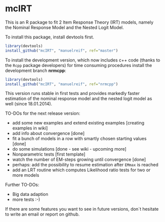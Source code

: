 mcIRT
=====

This is an R package to fit 2 Item Response Theory (IRT) models, namely the Nominal Response Model and the Nested Logit Model.


To install this package, install devtools first.

```R
library(devtools)
install_github("mcIRT", "manuelreif", ref="master")
```

To install the development version, which now includes c++ code (thanks to the `Rcpp` package developers) for time consuming procedures install the development branch **nrmcpp**:

```R
library(devtools)
install_github("mcIRT", "manuelreif", ref="nrmcpp")
```

This version runs stable in first tests and provides markedly faster estimation of the nominal response model and the nested logit model as well (since 18.01.2014).

TO-DOs for the next release version:


* add some new examples and extend existing examples [creating examples in wiki]
* add info about convergence [done]
* fit a bunch of models in a row with smartly chosen starting values [done]
* do some simulations [done - see wiki - upcoming more]
* Nonparametric tests [first template]
* watch the number of EM-steps growing until convergence [done]
* perhaps: add the possibility to resume estimation after `EMmax` is reached
* add an LRT routine which computes Likelihood ratio tests for two or more models


Further TO-DOs:



* Big data adaption
* more tests :-)


If there are some features you want to see in future versions, don`t hesitate to write an email or report on github.


